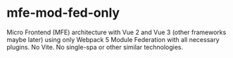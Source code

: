 # mfe-mod-fed-only
Micro Frontend (MFE) architecture with Vue 2 and Vue 3 (other frameworks maybe later) using only Webpack 5 Module Federation with all necessary plugins. No Vite. No single-spa or other similar technologies.

